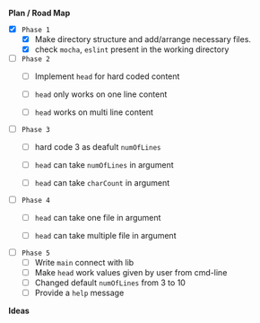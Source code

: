 **Plan / Road Map**

- [x] `Phase 1`
  - [x] Make directory structure and add/arrange necessary files.
  - [x] check `mocha`, `eslint` present in the working directory

- [ ] `Phase 2`
  - [ ] Implement `head` for hard coded content
  - [ ] `head` only works on one line content
  - [ ] `head` works on multi line content


- [ ] `Phase 3`
  - [ ] hard code 3 as deafult `numOfLines`
  - [ ] `head` can take `numOfLines` in argument
  - [ ] `head` can take `charCount` in argument


- [ ] `Phase 4`
  - [ ] `head` can take one file in argument
  - [ ] `head` can take multiple file in argument


- [ ] `Phase 5`
  - [ ] Write `main` connect with lib
  - [ ] Make `head` work values given by user from cmd-line
  - [ ] Changed default `numOfLines` from 3 to 10
  - [ ] Provide a `help` message

**Ideas**

<!-- ideas not write here -->